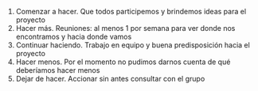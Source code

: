 1. Comenzar a hacer.
Que todos participemos y brindemos ideas para el proyecto
2. Hacer más.
Reuniones: al menos 1 por semana para ver donde nos encontramos y hacia donde vamos
3. Continuar haciendo.
Trabajo en equipo y buena predisposición hacia el proyecto
4. Hacer menos.
Por el momento no pudimos darnos cuenta de qué deberíamos hacer menos
5. Dejar de hacer.
Accionar sin antes consultar con el grupo